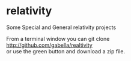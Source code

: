 # relativity
Some Special and General relativity projects

From a terminal window you can
git clone http://github.com/gabella/realtivity<br>
or use the green button and download a zip file.


